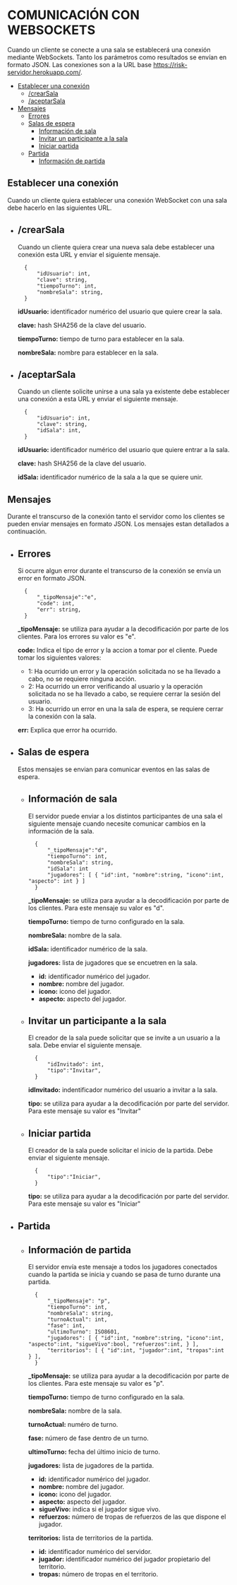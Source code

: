 # COMUNICACIÓN CON WEBSOCKETS
Cuando un cliente se conecte a una sala se establecerá una conexión mediante WebSockets. Tanto los parámetros como resultados se envían en formato JSON. Las conexiones son a la URL base https://risk-servidor.herokuapp.com/.

* [Establecer una conexión](#establecer-una-conexi-n)
    * [/crearSala](#-crearsala)
    * [/aceptarSala](#-aceptarsala)
* [Mensajes](#mensajes)
    * [Errores](#errores)
    * [Salas de espera](#salas-de-espera)
        * [Información de sala](#informaci-n-de-sala)
        * [Invitar un participante a la sala](#invitar-un-participante-a-la-sala)
        * [Iniciar partida](#iniciar-partida)
    * [Partida](#partida)
        * [Información de partida](#informaci-n-de-partida)

## Establecer una conexión
Cuando un cliente quiera establecer una conexión WebSocket con una sala debe hacerlo en las siguientes URL.

- ## /crearSala
    Cuando un cliente quiera crear una nueva sala debe establecer una conexión esta URL y enviar el siguiente mensaje.
        
        { 
            "idUsuario": int, 
            "clave": string, 
            "tiempoTurno": int, 
            "nombreSala": string,
        }
    
    **idUsuario:** identificador numérico del usuario que quiere crear la sala.
    
    **clave:** hash SHA256 de la clave del usuario.

    **tiempoTurno:** tiempo de turno para establecer en la sala.

    **nombreSala:** nombre para establecer en la sala.
    
- ## /aceptarSala
    Cuando un cliente solicite unirse a una sala ya existente debe establecer una conexión a esta URL y enviar el siguiente mensaje.

        { 
            "idUsuario": int, 
            "clave": string, 
            "idSala": int,
        }
    
    **idUsuario:** identificador numérico del usuario que quiere entrar a la sala.
    
    **clave:** hash SHA256 de la clave del usuario.

    **idSala:** identificador numérico de la sala a la que se quiere unir.

## Mensajes
Durante el transcurso de la conexión tanto el servidor como los clientes se pueden enviar mensajes en formato JSON. Los mensajes estan detallados a continuación.

- ## Errores
    Si ocurre algun error durante el transcurso de la conexión se envía un error en formato JSON.

        {
            "_tipoMensaje":"e",
            "code": int,
            "err": string,
        }

    **_tipoMensaje:** se utiliza para ayudar a la decodificación por parte de los clientes. Para los errores su valor es "e".

    **code:** Indica el tipo de error y la accion a tomar por el cliente. Puede tomar los siguientes valores:
    - 1: Ha ocurrido un error y la operación solicitada no se ha llevado a cabo, no se requiere ninguna acción.
    - 2: Ha ocurrido un error verificando al usuario y la operación solicitada no se ha llevado a cabo, se requiere cerrar la sesión del usuario.
    - 3: Ha ocurrido un error en una la sala de espera, se requiere cerrar la conexión con la sala.

    **err:** Explica que error ha ocurrido.

- ## Salas de espera
    Estos mensajes se envian para comunicar eventos en las salas de espera.

    - ## Información de sala
        El servidor puede enviar a los distintos participantes de una sala el siguiente mensaje cuando necesite comunicar cambios en la información de la sala.
        
            { 
                "_tipoMensaje":"d", 
                "tiempoTurno": int, 
                "nombreSala": string, 
                "idSala": int
                "jugadores": [ { "id":int, "nombre":string, "icono":int, "aspecto": int } ] 
            }

        **_tipoMensaje:** se utiliza para ayudar a la decodificación por parte de los clientes. Para este mensaje su valor es "d".

        **tiempoTurno:** tiempo de turno configurado en la sala.

        **nombreSala:** nombre de la sala.

        **idSala:** identificador numérico de la sala.

        **jugadores:** lista de jugadores que se encuetren en la sala.
        - **id:** identificador numérico del jugador.
        - **nombre:** nombre del jugador.
        - **icono:** icono del jugador.
        - **aspecto:** aspecto del jugador.

    - ## Invitar un participante a la sala
        El creador de la sala puede solicitar que se invite a un usuario a la sala. Debe enviar el siguiente mensaje.
            
            { 
                "idInvitado": int, 
                "tipo":"Invitar", 
            } 

        **idInvitado:** indentificador numérico del usuario a invitar a la sala.
        
        **tipo:** se utiliza para ayudar a la decodificación por parte del servidor. Para este mensaje su valor es "Invitar"

    - ## Iniciar partida
        El creador de la sala puede solicitar el inicio de la partida. Debe enviar el siguiente mensaje.

            {
                "tipo":"Iniciar",
            }

        **tipo:** se utiliza para ayudar a la decodificación por parte del servidor. Para este mensaje su valor es "Iniciar"

- ## Partida
    - ## Información de partida
        El servidor envía este mensaje a todos los jugadores conectados cuando la partida se inicia y cuando se pasa de turno durante una partida.

            {
                "_tipoMensaje": "p",
                "tiempoTurno": int,
                "nombreSala": string,
                "turnoActual": int,
                "fase": int,
                "ultimoTurno": ISO8601,
                "jugadores": [ { "id":int, "nombre":string, "icono":int, "aspecto":int, "sigueVivo":bool, "refuerzos":int, } ],
                "territorios": [ { "id":int, "jugador":int, "tropas":int } ],
            }

        **_tipoMensaje:** se utiliza para ayudar a la decodificación por parte de los clientes. Para este mensaje su valor es "p".

        **tiempoTurno:** tiempo de turno configurado en la sala.

        **nombreSala:** nombre de la sala.

        **turnoActual:** numéro de turno.

        **fase:** número de fase dentro de un turno.

        **ultimoTurno:** fecha del último inicio de turno.

        **jugadores:** lista de jugadores de la partida.
        - **id:** identificador numérico del jugador.
        - **nombre:** nombre del jugador.
        - **icono:** icono del jugador.
        - **aspecto:** aspecto del jugador.
        - **sigueVivo:** indica si el jugador sigue vivo.
        - **refuerzos:** número de tropas de refuerzos de las que dispone el jugador.

        **territorios:** lista de territorios de la partida. 
        - **id:** identificador numérico del servidor.
        - **jugador:** identificador numérico del jugador propietario del territorio.
        - **tropas:** número de tropas en el territorio.

